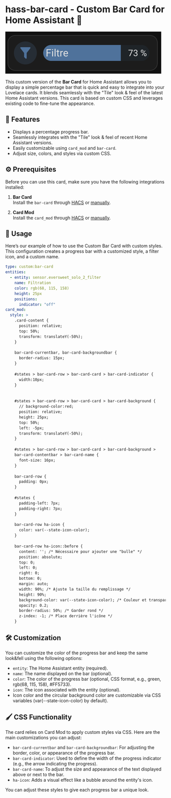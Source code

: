 # hass-bar-card - Custom Bar Card for Home Assistant 🎨

![Bar Card](custom-bar-card.png)

This custom version of the **Bar Card** for Home Assistant allows you to display a simple percentage bar that is quick and easy to integrate into your Lovelace cards. It blends seamlessly with the "Tile" look & feel of the latest Home Assistant versions. This card is based on custom CSS and leverages existing code to fine-tune the appearance.

## 🚀 Features
- Displays a percentage progress bar.
- Seamlessly integrates with the "Tile" look & feel of recent Home Assistant versions.
- Easily customizable using `card_mod` and `bar-card`.
- Adjust size, colors, and styles via custom CSS.

## ⚙️ Prerequisites

Before you can use this card, make sure you have the following integrations installed:

1. **Bar Card**  
   Install the `bar-card` through [HACS](https://hacs.xyz/) or [manually](https://github.com/custom-cards/bar-card).

2. **Card Mod**  
   Install the `card_mod` through [HACS](https://hacs.xyz/) or [manually](https://github.com/thomasloven/lovelace-card-mod).

## 📝 Usage

Here’s our example of how to use the Custom Bar Card with custom styles. This configuration creates a progress bar with a customized style, a filter icon, and a custom name.

```yaml
type: custom:bar-card
entities:
  - entity: sensor.eversweet_solo_2_filter
    name: Filtration
    color: rgb(68, 115, 158)
    height: 25px
    positions:
      indicator: "off"
card_mod:
  style: >
    .card-content {
      position: relative;
      top: 50%;
      transform: translateY(-50%);
    }

    bar-card-currentbar, bar-card-backgroundbar {
      border-radius: 15px;
    }

    #states > bar-card-row > bar-card-card > bar-card-indicator {
      width:10px;
    }


    #states > bar-card-row > bar-card-card > bar-card-background {
      // background-color:red;
      position: relative;
      height: 25px;
      top: 50%;
      left: -5px;
      transform: translateY(-50%);
    }

    #states > bar-card-row > bar-card-card > bar-card-background >
    bar-card-contentbar > bar-card-name {
      font-size: 16px;
    }

    bar-card-row {
      padding: 0px;
    }

    #states {
      padding-left: 7px;
      padding-right: 7px;
    }

    bar-card-row ha-icon {
      color: var(--state-icon-color);
    }

    bar-card-row ha-icon::before {
      content: ''; /* Nécessaire pour ajouter une "bulle" */
      position: absolute;
      top: 0;
      left: 0;
      right: 0;
      bottom: 0;
      margin: auto;
      width: 90%; /* Ajuste la taille du remplissage */
      height: 90%;
      background-color: var(--state-icon-color); /* Couleur et transparence du fond */
      opacity: 0.2;
      border-radius: 50%; /* Garder rond */
      z-index: -1; /* Place derrière l'icône */
    }
```

## 🛠️ Customization

You can customize the color of the progress bar and keep the same look&fell using the following options:
- `entity`: The Home Assistant entity (required).
- `name`: The name displayed on the bar (optional).
- `color`: The color of the progress bar (optional, CSS format, e.g., green, rgb(68, 115, 158), #FF5733).
- `icon`: The icon associated with the entity (optional).
- Icon color and the circular background color are customizable via CSS variables (var(--state-icon-color) by default).

## 🖌️ CSS Functionality

The card relies on Card Mod to apply custom styles via CSS. Here are the main customizations you can adjust:

- `bar-card-currentbar` and `bar-card-backgroundbar`: For adjusting the border, color, or appearance of the progress bar.
- `bar-card-indicator`: Used to define the width of the progress indicator (e.g., the arrow indicating the progress).
- `bar-card-name`: To adjust the size and appearance of the text displayed above or next to the bar.
- `ha-icon`: Adds a visual effect like a bubble around the entity's icon.

You can adjust these styles to give each progress bar a unique look.

